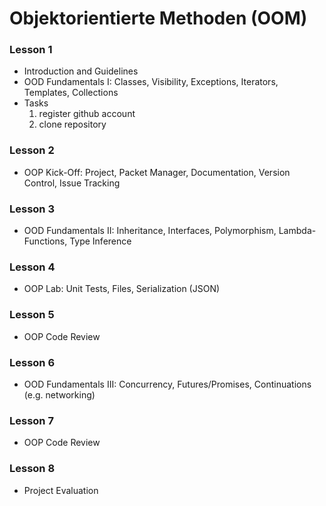 # Objektorientierte Methoden (OOM)

### Lesson 1
  * Introduction and Guidelines
  * OOD Fundamentals I: Classes, Visibility, Exceptions, Iterators, Templates, Collections
  * Tasks
    1. register github account
    2. clone repository

### Lesson 2
  * OOP Kick-Off: Project, Packet Manager, Documentation, Version Control, Issue Tracking

### Lesson 3
  * OOD Fundamentals II: Inheritance, Interfaces, Polymorphism, Lambda-Functions, Type Inference

### Lesson 4
  * OOP Lab: Unit Tests, Files, Serialization (JSON)

### Lesson 5
  * OOP Code Review

### Lesson 6
  * OOD Fundamentals III: Concurrency, Futures/Promises, Continuations (e.g. networking)

### Lesson 7
  * OOP Code Review

### Lesson 8
  * Project Evaluation
